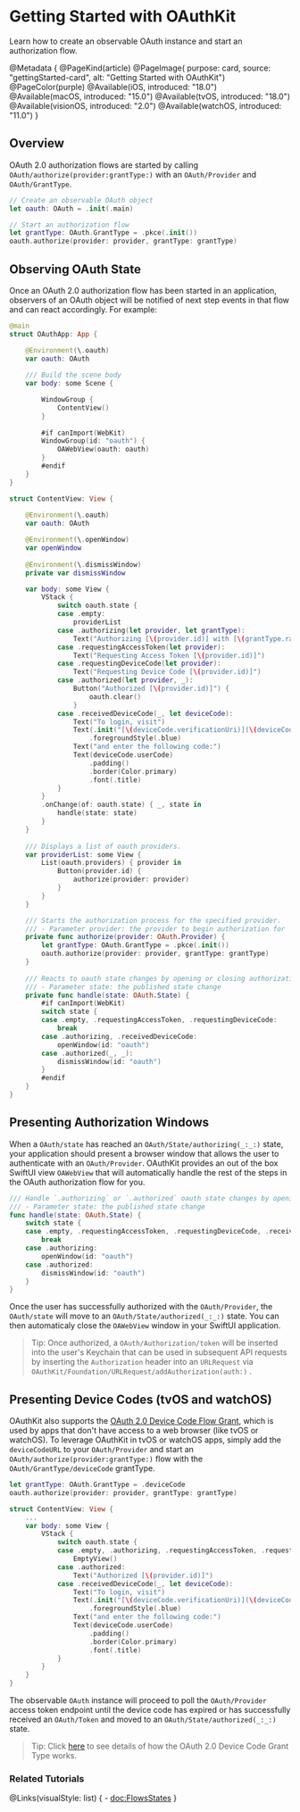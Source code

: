 # Getting Started with OAuthKit

Learn how to create an observable OAuth instance and start an authorization flow.

@Metadata {
    @PageKind(article)
    @PageImage(
        purpose: card, 
        source: "gettingStarted-card", 
        alt: "Getting Started with OAuthKit")
    @PageColor(purple)
    @Available(iOS, introduced: "18.0")
    @Available(macOS, introduced: "15.0")
    @Available(tvOS, introduced: "18.0")
    @Available(visionOS, introduced: "2.0")
    @Available(watchOS, introduced: "11.0")
}

## Overview

OAuth 2.0 authorization flows are started by calling ``OAuth/authorize(provider:grantType:)`` with an ``OAuth/Provider`` and ``OAuth/GrantType``.

```swift
// Create an observable OAuth object
let oauth: OAuth = .init(.main)

// Start an authorization flow
let grantType: OAuth.GrantType = .pkce(.init())
oauth.authorize(provider: provider, grantType: grantType)
```

## Observing OAuth State

Once an OAuth 2.0 authorization flow has been started in an application, observers of an OAuth object will be notified of next step events in that flow and can react accordingly. For example:

```swift
@main
struct OAuthApp: App {

    @Environment(\.oauth)
    var oauth: OAuth
    
    /// Build the scene body
    var body: some Scene {

        WindowGroup {
            ContentView()
        }
        
        #if canImport(WebKit)
        WindowGroup(id: "oauth") {
            OAWebView(oauth: oauth)
        }
        #endif
    }
} 

struct ContentView: View {
    
    @Environment(\.oauth)
    var oauth: OAuth

    @Environment(\.openWindow)
    var openWindow
    
    @Environment(\.dismissWindow)
    private var dismissWindow

    var body: some View {
        VStack {
            switch oauth.state {
            case .empty:
                providerList
            case .authorizing(let provider, let grantType):
                Text("Authorizing [\(provider.id)] with [\(grantType.rawValue)]")
            case .requestingAccessToken(let provider):
                Text("Requesting Access Token [\(provider.id)]")
            case .requestingDeviceCode(let provider):
                Text("Requesting Device Code [\(provider.id)]")
            case .authorized(let provider, _):
                Button("Authorized [\(provider.id)]") {
                    oauth.clear()
                }
            case .receivedDeviceCode(_, let deviceCode):
                Text("To login, visit")
                Text(.init("[\(deviceCode.verificationUri)](\(deviceCode.verificationUri))"))
                    .foregroundStyle(.blue)
                Text("and enter the following code:")
                Text(deviceCode.userCode)
                    .padding()
                    .border(Color.primary)
                    .font(.title)
            }
        }
        .onChange(of: oauth.state) { _, state in
            handle(state: state)
        }
    }
    
    /// Displays a list of oauth providers.
    var providerList: some View {
        List(oauth.providers) { provider in
            Button(provider.id) {
                authorize(provider: provider)
            }
        }
    }

    /// Starts the authorization process for the specified provider.
    /// - Parameter provider: the provider to begin authorization for
    private func authorize(provider: OAuth.Provider) {
        let grantType: OAuth.GrantType = .pkce(.init())
        oauth.authorize(provider: provider, grantType: grantType)
    }
    
    /// Reacts to oauth state changes by opening or closing authorization windows.
    /// - Parameter state: the published state change
    private func handle(state: OAuth.State) {
        #if canImport(WebKit)
        switch state {
        case .empty, .requestingAccessToken, .requestingDeviceCode:
            break
        case .authorizing, .receivedDeviceCode:
            openWindow(id: "oauth")
        case .authorized(_, _):
            dismissWindow(id: "oauth")
        }
        #endif
    }
}
```

## Presenting Authorization Windows
When a ``OAuth/state`` has reached an ``OAuth/State/authorizing(_:_:)`` state, your application should present
a browser window that allows the user to authenticate with an ``OAuth/Provider``. 
OAuthKit provides an out of the box SwiftUI view ``OAWebView`` that will automatically handle the rest of the steps in the OAuth authorization flow for you.

```swift
/// Handle `.authorizing` or `.authorized` oauth state changes by opening or closing authorization windows.
/// - Parameter state: the published state change
func handle(state: OAuth.State) {
    switch state {
    case .empty, .requestingAccessToken, .requestingDeviceCode, .receivedDeviceCode:
        break
    case .authorizing:
        openWindow(id: "oauth")
    case .authorized:
        dismissWindow(id: "oauth")
    }
}
```
Once the user has successfully authorized with the ``OAuth/Provider``, the ``OAuth/state`` will move to an ``OAuth/State/authorized(_:_:)`` state. You can then automaticaly close the ``OAWebView`` window in your SwiftUI application.

> Tip: Once authorized, a ``OAuth/Authorization/token`` will be inserted into the user's Keychain that can be used in subsequent API requests by inserting the `Authorization` header into an `URLRequest` via ``OAuthKit/Foundation/URLRequest/addAuthorization(auth:)`` .

## Presenting Device Codes (tvOS and watchOS)
OAuthKit also supports the [OAuth 2.0 Device Code Flow Grant](https://alexbilbie.github.io/2016/04/oauth-2-device-flow-grant/), which is used by apps that don't have access to a web browser (like tvOS or watchOS). To leverage OAuthKit in tvOS or watchOS apps, simply add the `deviceCodeURL` to your ``OAuth/Provider`` and start an ``OAuth/authorize(provider:grantType:)`` flow with the ``OAuth/GrantType/deviceCode`` grantType.

```swift
let grantType: OAuth.GrantType = .deviceCode
oauth.authorize(provider: provider, grantType: grantType)

struct ContentView: View {
    ...
    var body: some View {
        VStack {
            switch oauth.state {
            case .empty, .authorizing, .requestingAccessToken, .requestingDeviceCode:
                EmptyView()
            case .authorized:
                Text("Authorized [\(provider.id)]")
            case .receivedDeviceCode(_, let deviceCode):
                Text("To login, visit")
                Text(.init("[\(deviceCode.verificationUri)](\(deviceCode.verificationUri))"))
                    .foregroundStyle(.blue)
                Text("and enter the following code:")
                Text(deviceCode.userCode)
                    .padding()
                    .border(Color.primary)
                    .font(.title)
            }
        }
    }
}
```

The observable ``OAuth`` instance will proceed to poll the ``OAuth/Provider`` access token endpoint until the device code has expired or has successfully received an ``OAuth/Token`` and moved to an ``OAuth/State/authorized(_:_:)`` state. 

> Tip: Click  [here](https://oauth.net/2/grant-types/device-code/) to see details of how the OAuth 2.0 Device Code Grant Type works.

### Related Tutorials

@Links(visualStyle: list) {
    - <doc:FlowsStates>
}
